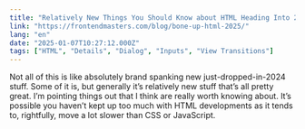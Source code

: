 ```yaml
---
title: "Relatively New Things You Should Know about HTML Heading Into 2025"
link: "https://frontendmasters.com/blog/bone-up-html-2025/"
lang: "en"
date: "2025-01-07T10:27:12.000Z"
tags: ["HTML", "Details", "Dialog", "Inputs", "View Transitions"]
---
```


Not all of this is like absolutely brand spanking new just-dropped-in-2024 stuff. Some of it is, but generally it’s relatively new stuff that’s all pretty great. I’m pointing things out that I think are really worth knowing about. It’s possible you haven’t kept up too much with HTML developments as it tends to, rightfully, move a lot slower than CSS or JavaScript. 
